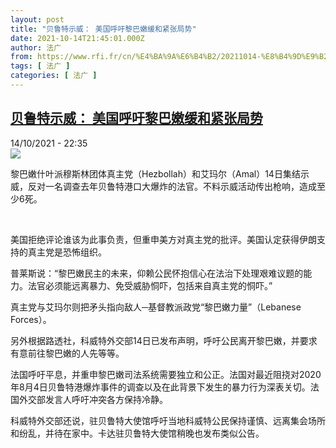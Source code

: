 ```yaml
---
layout: post
title: "贝鲁特示威： 美国呼吁黎巴嫩缓和紧张局势"
date: 2021-10-14T21:45:01.000Z
author: 法广
from: https://www.rfi.fr/cn/%E4%BA%9A%E6%B4%B2/20211014-%E8%B4%9D%E9%B2%81%E7%89%B9%E7%A4%BA%E5%A8%81-%E7%BE%8E%E5%9B%BD%E5%91%BC%E5%90%81%E9%BB%8E%E5%B7%B4%E5%AB%A9%E7%BC%93%E5%92%8C%E7%B4%A7%E5%BC%A0%E5%B1%80%E5%8A%BF
tags: [ 法广 ]
categories: [ 法广 ]
---
```

<!--1634247901000-->
[贝鲁特示威： 美国呼吁黎巴嫩缓和紧张局势](https://www.rfi.fr/cn/%E4%BA%9A%E6%B4%B2/20211014-%E8%B4%9D%E9%B2%81%E7%89%B9%E7%A4%BA%E5%A8%81-%E7%BE%8E%E5%9B%BD%E5%91%BC%E5%90%81%E9%BB%8E%E5%B7%B4%E5%AB%A9%E7%BC%93%E5%92%8C%E7%B4%A7%E5%BC%A0%E5%B1%80%E5%8A%BF)
------

<div>
<div>14/10/2021 - 22:35</div><img src="https://s.rfi.fr/media/display/3a5fe01e-2d2e-11ec-90dd-005056bf30b7/000_9PN7HA.png"><div >                    <p>黎巴嫩什叶派穆斯林团体真主党（Hezbollah）和艾玛尔（Amal）14日集结示威，反对一名调查去年贝鲁特港口大爆炸的法官。不料示威活动传出枪响，造成至少6死。</p><p> </p><p>美国拒绝评论谁该为此事负责，但重申美方对真主党的批评。美国认定获得伊朗支持的真主党是恐怖组织。</p><p>普莱斯说：“黎巴嫩民主的未来，仰赖公民怀抱信心在法治下处理艰难议题的能力。法官必须能远离暴力、免受威胁恫吓，包括来自真主党的恫吓。”</p><p>真主党与艾玛尔则把矛头指向敌人─基督教派政党“黎巴嫩力量”（Lebanese Forces）。</p><p>另外根据路透社，科威特外交部14日已发布声明，呼吁公民离开黎巴嫩，并要求有意前往黎巴嫩的人先等等。</p><p>法国呼吁平息，并重申黎巴嫩司法系统需要独立和公正。法国对最近阻挠对2020年8月4日贝鲁特港爆炸事件的调查以及在此背景下发生的暴力行为深表关切。法国外交部发言人呼吁冲突各方保持冷静。</p><p>科威特外交部还说，驻贝鲁特大使馆呼吁当地科威特公民保持谨慎、远离集会场所和纷乱，并待在家中。卡达驻贝鲁特大使馆稍晚也发布类似公告。</p>                                            <div data-selfpromo-newsletter>    </div>    <div data-selfpromo-app>    </div>                </div>
</div>
